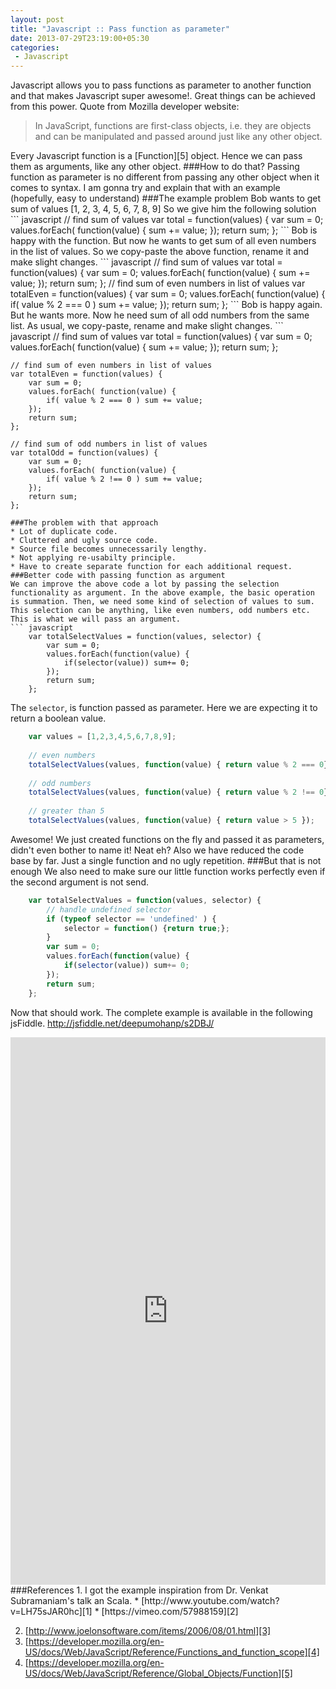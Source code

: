 ```yaml
---
layout: post
title: "Javascript :: Pass function as parameter"
date: 2013-07-29T23:19:00+05:30
categories:
 - Javascript
---
```

Javascript allows you to pass functions as parameter to another function and that makes Javascript super awesome!. Great things can be achieved from this power.
Quote from Mozilla developer website:
<blockquote>In JavaScript, functions are first-class objects, i.e. they are objects and can be manipulated and passed around just like any other object.</blockquote>
Every Javascript function is a [Function][5] object. Hence we can pass them as arguments, like any other object.
###How to do that?
Passing function as parameter is no different from passing any other object when it comes to syntax.
I am gonna try and explain that with an example (hopefully, easy to understand)
###The example problem
Bob wants to get sum of values [1, 2, 3, 4, 5, 6, 7, 8, 9]
So we give him the following solution
``` javascript
// find sum of values
var total = function(values) {
    var sum = 0;
    values.forEach( function(value) {
        sum += value;
    });
    return sum;
};
```
Bob is happy with the function. But now he wants to get sum of all even numbers in the list of values.
So we copy-paste the above function, rename it and make slight changes.
``` javascript
// find sum of values
var total = function(values) {
    var sum = 0;
    values.forEach( function(value) {
        sum += value;
    });
    return sum;
};
// find sum of even numbers in list of values
var totalEven = function(values) {
    var sum = 0;
    values.forEach( function(value) {
        if( value % 2 === 0 ) sum += value;
    });
    return sum;
};
```    
Bob is happy again. But he wants more. Now he need sum of all odd numbers from the same list.
As usual, we copy-paste, rename and make slight changes.
``` javascript
    // find sum of values
    var total = function(values) {
        var sum = 0;
        values.forEach( function(value) {
            sum += value;
        });
        return sum;
    };
    
    // find sum of even numbers in list of values
    var totalEven = function(values) {
        var sum = 0;
        values.forEach( function(value) {
            if( value % 2 === 0 ) sum += value;
        });
        return sum;
    };
    
    // find sum of odd numbers in list of values
    var totalOdd = function(values) {
        var sum = 0;
        values.forEach( function(value) {
            if( value % 2 !== 0 ) sum += value;
        });
        return sum;
    };
```    
###The problem with that approach
* Lot of duplicate code.
* Cluttered and ugly source code.
* Source file becomes unnecessarily lengthy.
* Not applying re-usabilty principle.
* Have to create separate function for each additional request.
###Better code with passing function as argument
We can improve the above code a lot by passing the selection functionality as argument. In the above example, the basic operation is summation. Then, we need some kind of selection of values to sum. This selection can be anything, like even numbers, odd numbers etc. This is what we will pass an argument.
``` javascript
    var totalSelectValues = function(values, selector) {
        var sum = 0;
        values.forEach(function(value) {
            if(selector(value)) sum+= 0;
        });
        return sum;
    };
```
The <code>selector</code>, is function passed as parameter. Here we are expecting it to return a boolean value.
``` javascript
    var values = [1,2,3,4,5,6,7,8,9];   
    
    // even numbers
    totalSelectValues(values, function(value) { return value % 2 === 0});
    
    // odd numbers
    totalSelectValues(values, function(value) { return value % 2 !== 0});
    
    // greater than 5
    totalSelectValues(values, function(value) { return value > 5 });
```
Awesome! We just created functions on the fly and passed it as parameters, didn't even bother to name it! Neat eh? Also we have reduced the code base by far. Just a single function and no ugly repetition.
###But that is not enough
We also need to make sure our little function works perfectly even if the second argument is not send.
``` javascript
    var totalSelectValues = function(values, selector) {
        // handle undefined selector
        if (typeof selector == 'undefined' ) {
            selector = function() {return true;};
        }
        var sum = 0;
        values.forEach(function(value) {
            if(selector(value)) sum+= 0;
        });
        return sum;
    };
```    
Now that should work.
The complete example is available in the following jsFiddle. <a href="http://jsfiddle.net/deepumohanp/s2DBJ/">http://jsfiddle.net/deepumohanp/s2DBJ/</a>
<iframe width="100%" height="876px" src="http://jsfiddle.net/deepumohanp/s2DBJ/embedded/" allowfullscreen="allowfullscreen" frameborder="0"></iframe> 
###References
1. I got the example inspiration from Dr. Venkat Subramaniam's talk an Scala.   
    * [http://www.youtube.com/watch?v=LH75sJAR0hc][1]
    * [https://vimeo.com/57988159][2]
        
2. [http://www.joelonsoftware.com/items/2006/08/01.html][3]
3. [https://developer.mozilla.org/en-US/docs/Web/JavaScript/Reference/Functions_and_function_scope][4]
4. [https://developer.mozilla.org/en-US/docs/Web/JavaScript/Reference/Global_Objects/Function][5]

[1]:http://www.youtube.com/watch?v=LH75sJAR0hc
[2]:https://vimeo.com/57988159
[3]:http://www.joelonsoftware.com/items/2006/08/01.html
[4]:https://developer.mozilla.org/en-US/docs/Web/JavaScript/Reference/Functions_and_function_scope
[5]:https://developer.mozilla.org/en-US/docs/Web/JavaScript/Reference/Global_Objects/Function
